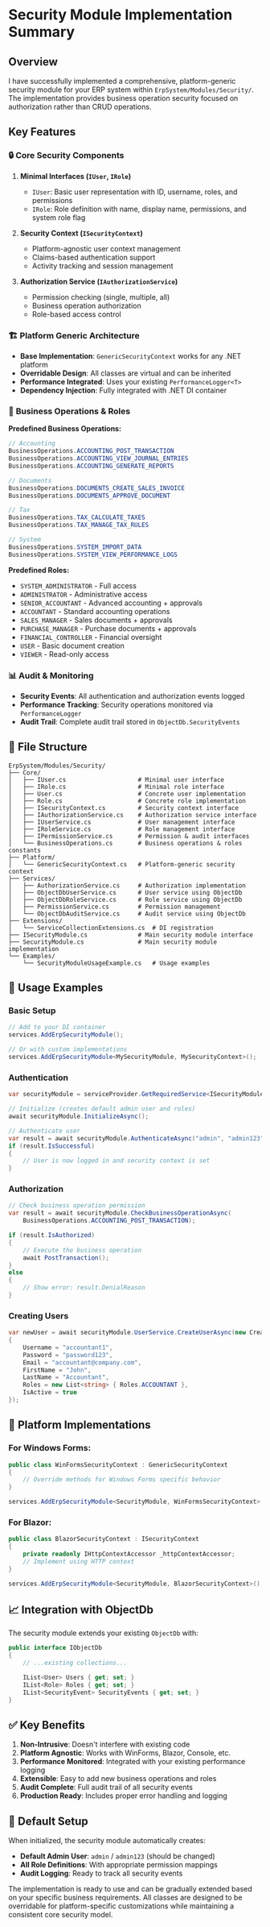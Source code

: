 # Security Module Implementation Summary

## Overview

I have successfully implemented a comprehensive, platform-generic security module for your ERP system within `ErpSystem/Modules/Security/`. The implementation provides business operation security focused on authorization rather than CRUD operations.

## Key Features

### 🔒 **Core Security Components**

1. **Minimal Interfaces (`IUser`, `IRole`)**

   - `IUser`: Basic user representation with ID, username, roles, and permissions
   - `IRole`: Role definition with name, display name, permissions, and system role flag

2. **Security Context (`ISecurityContext`)**

   - Platform-agnostic user context management
   - Claims-based authentication support
   - Activity tracking and session management

3. **Authorization Service (`IAuthorizationService`)**
   - Permission checking (single, multiple, all)
   - Business operation authorization
   - Role-based access control

### 🏗️ **Platform Generic Architecture**

- **Base Implementation**: `GenericSecurityContext` works for any .NET platform
- **Overridable Design**: All classes are virtual and can be inherited
- **Performance Integrated**: Uses your existing `PerformanceLogger<T>`
- **Dependency Injection**: Fully integrated with .NET DI container

### 🔐 **Business Operations & Roles**

**Predefined Business Operations:**

```csharp
// Accounting
BusinessOperations.ACCOUNTING_POST_TRANSACTION
BusinessOperations.ACCOUNTING_VIEW_JOURNAL_ENTRIES
BusinessOperations.ACCOUNTING_GENERATE_REPORTS

// Documents
BusinessOperations.DOCUMENTS_CREATE_SALES_INVOICE
BusinessOperations.DOCUMENTS_APPROVE_DOCUMENT

// Tax
BusinessOperations.TAX_CALCULATE_TAXES
BusinessOperations.TAX_MANAGE_TAX_RULES

// System
BusinessOperations.SYSTEM_IMPORT_DATA
BusinessOperations.SYSTEM_VIEW_PERFORMANCE_LOGS
```

**Predefined Roles:**

- `SYSTEM_ADMINISTRATOR` - Full access
- `ADMINISTRATOR` - Administrative access
- `SENIOR_ACCOUNTANT` - Advanced accounting + approvals
- `ACCOUNTANT` - Standard accounting operations
- `SALES_MANAGER` - Sales documents + approvals
- `PURCHASE_MANAGER` - Purchase documents + approvals
- `FINANCIAL_CONTROLLER` - Financial oversight
- `USER` - Basic document creation
- `VIEWER` - Read-only access

### 📊 **Audit & Monitoring**

- **Security Events**: All authentication and authorization events logged
- **Performance Tracking**: Security operations monitored via `PerformanceLogger`
- **Audit Trail**: Complete audit trail stored in `ObjectDb.SecurityEvents`

## 📁 **File Structure**

```
ErpSystem/Modules/Security/
├── Core/
│   ├── IUser.cs                    # Minimal user interface
│   ├── IRole.cs                    # Minimal role interface
│   ├── User.cs                     # Concrete user implementation
│   ├── Role.cs                     # Concrete role implementation
│   ├── ISecurityContext.cs         # Security context interface
│   ├── IAuthorizationService.cs    # Authorization service interface
│   ├── IUserService.cs             # User management interface
│   ├── IRoleService.cs             # Role management interface
│   ├── IPermissionService.cs       # Permission & audit interfaces
│   └── BusinessOperations.cs       # Business operations & roles constants
├── Platform/
│   └── GenericSecurityContext.cs   # Platform-generic security context
├── Services/
│   ├── AuthorizationService.cs     # Authorization implementation
│   ├── ObjectDbUserService.cs      # User service using ObjectDb
│   ├── ObjectDbRoleService.cs      # Role service using ObjectDb
│   ├── PermissionService.cs        # Permission management
│   └── ObjectDbAuditService.cs     # Audit service using ObjectDb
├── Extensions/
│   └── ServiceCollectionExtensions.cs  # DI registration
├── ISecurityModule.cs              # Main security module interface
├── SecurityModule.cs               # Main security module implementation
└── Examples/
    └── SecurityModuleUsageExample.cs   # Usage examples
```

## 🚀 **Usage Examples**

### Basic Setup

```csharp
// Add to your DI container
services.AddErpSecurityModule();

// Or with custom implementations
services.AddErpSecurityModule<MySecurityModule, MySecurityContext>();
```

### Authentication

```csharp
var securityModule = serviceProvider.GetRequiredService<ISecurityModule>();

// Initialize (creates default admin user and roles)
await securityModule.InitializeAsync();

// Authenticate user
var result = await securityModule.AuthenticateAsync("admin", "admin123");
if (result.IsSuccessful)
{
    // User is now logged in and security context is set
}
```

### Authorization

```csharp
// Check business operation permission
var result = await securityModule.CheckBusinessOperationAsync(
    BusinessOperations.ACCOUNTING_POST_TRANSACTION);

if (result.IsAuthorized)
{
    // Execute the business operation
    await PostTransaction();
}
else
{
    // Show error: result.DenialReason
}
```

### Creating Users

```csharp
var newUser = await securityModule.UserService.CreateUserAsync(new CreateUserRequest
{
    Username = "accountant1",
    Password = "password123",
    Email = "accountant@company.com",
    FirstName = "John",
    LastName = "Accountant",
    Roles = new List<string> { Roles.ACCOUNTANT },
    IsActive = true
});
```

## 🔧 **Platform Implementations**

### For Windows Forms:

```csharp
public class WinFormsSecurityContext : GenericSecurityContext
{
    // Override methods for Windows Forms specific behavior
}

services.AddErpSecurityModule<SecurityModule, WinFormsSecurityContext>();
```

### For Blazor:

```csharp
public class BlazorSecurityContext : ISecurityContext
{
    private readonly IHttpContextAccessor _httpContextAccessor;
    // Implement using HTTP context
}

services.AddErpSecurityModule<SecurityModule, BlazorSecurityContext>();
```

## 📈 **Integration with ObjectDb**

The security module extends your existing `ObjectDb` with:

```csharp
public interface IObjectDb
{
    // ...existing collections...

    IList<User> Users { get; set; }
    IList<Role> Roles { get; set; }
    IList<SecurityEvent> SecurityEvents { get; set; }
}
```

## ✅ **Key Benefits**

1. **Non-Intrusive**: Doesn't interfere with existing code
2. **Platform Agnostic**: Works with WinForms, Blazor, Console, etc.
3. **Performance Monitored**: Integrated with your existing performance logging
4. **Extensible**: Easy to add new business operations and roles
5. **Audit Complete**: Full audit trail of all security events
6. **Production Ready**: Includes proper error handling and logging

## 🎯 **Default Setup**

When initialized, the security module automatically creates:

- **Default Admin User**: `admin` / `admin123` (should be changed)
- **All Role Definitions**: With appropriate permission mappings
- **Audit Logging**: Ready to track all security events

The implementation is ready to use and can be gradually extended based on your specific business requirements. All classes are designed to be overridable for platform-specific customizations while maintaining a consistent core security model.
